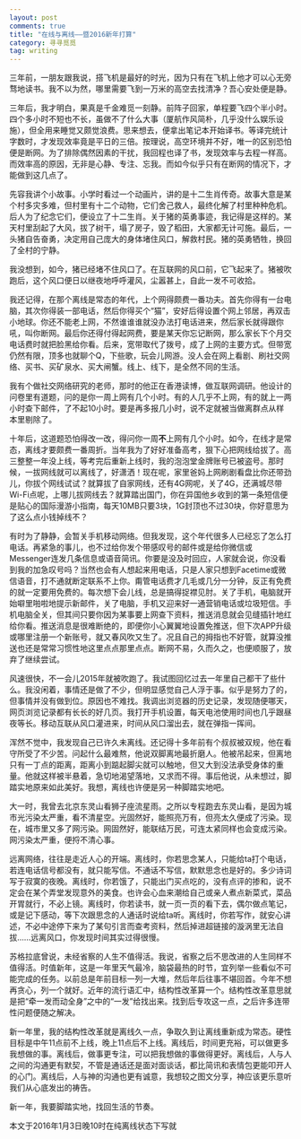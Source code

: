 ```yaml
---
layout: post
comments: true
title: "在线与离线——暨2016新年打算"
category: 寻寻觅觅
tag: writing
---
```


三年前，一朋友跟我说，搭飞机是最好的时光，因为只有在飞机上他才可以心无旁骛地读书。我不以为然，哪里需要飞到一万米的高空去找清净？吾心安处便是静。

三年后，我才明白，果真是千金难觅一刻静。前阵子回家，单程要飞四个半小时。四个多小时不短也不长，虽做不了什么大事（厦航作风简朴，几乎没什么娱乐设施），但全用来睡觉又颇觉浪费。思来想去，便拿出笔记本开始译书。等译完统计字数时，才发现效率竟是平日的三倍。按理说，高空环境并不好，唯一的区别恐怕便是断网。为了排除偶然因素的干扰，我回程也译了书，发现效率与去程一样高。而效率高的原因，无非是心静、专注、忘我。而如今似乎只有在断网的情况下，才能做到这几点了。

先容我讲个小故事。小学时看过一个动画片，讲的是十二生肖传奇。故事大意是某个村多灾多难，但村里有十二个动物，它们舍己救人，最终化解了村里种种危机。后人为了纪念它们，便设立了十二生肖。关于猪的英勇事迹，我记得是这样的。某天村里刮起了大风，拔了树干，塌了房子，毁了稻田，大家都无计可施。最后，一头猪自告奋勇，决定用自己庞大的身体堵住风口，解救村民。猪的英勇牺牲，换回了全村的宁静。

我没想到，如今，猪已经堵不住风口了。在互联网的风口前，它飞起来了。猪被吹跑后，这个风口便日以继夜地呼呼灌风，尘嚣甚上，自此一发不可收拾。

我还记得，在那个离线是常态的年代，上个网得颇费一番功夫。首先你得有一台电脑，其次你得装一部电话，然后你得买个“猫”，安好后得设置个网上邻居，再双击小地球。你还不能老上网，不然谁谁谁就没办法打电话进来，然后家长就得跟你吼，叫你断网。最后你还得付得起网费，要是某天你忘记断网，那么家长下个月交电话费时就把脸黑给你看。后来，宽带取代了拨号，成了上网的主要方式。但带宽仍然有限，顶多也就聊个Q，下些歌，玩会儿网游。没人会在网上看剧、刷社交网络、买书、买矿泉水、买大闸蟹。线上、线下，是全然不同的生活。

我有个做社交网络研究的老师，那时的他正在香港读博，做互联网调研。他设计的问卷里有道题，问的是你一周上网有几个小时。有的人几乎不上网，有的就上一两小时查下邮件，了不起10小时。要是再多报几小时，说不定就被当做离群点从样本里剔除了。

十年后，这道题恐怕得改一改，得问你一周**不**上网有几个小时。如今，在线才是常态，离线才要颇费一番周折。当年我为了好好准备高考，狠下心把网线给拔了。高三整整一年没上线，等考完后重新上线时，我的泡泡堂金牌账号已被盗号。那时候，一拔网线就可以离线了，好潇洒！现在呢，家里爸妈上网刷剧看盘比你还带劲儿，你拔个网线试试？就算拔了自家网线，还有4G网呢，关了4G，还满城尽带Wi-Fi点呢，上哪儿拔网线去？就算踏出国门，你在异国他乡收到的第一条短信便是贴心的国际漫游小指南，每天10MB只要3块，1G封顶也不过30块，你好意思为了这么点小钱掉线不？

有时为了静静，会暂关手机移动网络。但我发现，这个年代很多人已经忘了怎么打电话。再紧急的事儿，也不过给你发个带感叹号的邮件或是给你微信或Messenger连发几条信息或语音简讯。你要是没及时回应，人家就会说，你没看到我的加急叹号吗？当然也会有人想起来用电话，只是人家只想到Facetime或微信语音，打不通就断定联系不上你。甭管电话费才几毛或几分一分钟，反正有免费的就一定要用免费的。每次想下会儿线，总是搞得捉襟见肘。关了手机，电脑就开始噼里啪啦地提示新邮件，关了电脑，手机又迎来好一通营销电话或垃圾短信。手机电脑全关，但其间只要你因为某事要上网查下资料，推送消息就会见缝插针地红给你看。推送消息是很难断绝的，即便你小心翼翼地设置免推送，但下次APP升级或哪里注册一个新账号，就又春风吹又生了。况且自己的拇指也不好管，就算没推送也还是常常习惯性地这里点点那里点点。断网不易，久而久之，也便顺服了，放弃了继续尝试。

风速很快，不一会儿2015年就被吹跑了。我试图回忆过去一年里自己都干了些什么。我没闲着，事情还是做了不少，但明显感觉自己人浮于事。似乎是努力了的，但事情并没有做到位。原因也不难找。我调出浏览器的历史记录，发现随便哪天，网页浏览记录都有长长的好几页。我打开手机设置，每天电池使用时间也几乎跟昼夜等长。移动互联从风口灌进来，时间从风口溜出去，就在弹指一挥间。

浑然不觉中，我发现自己已许久未离线。还记得十多年前有个叔叔被双规，他在看守所受了不少苦。问起什么最难熬，他说双脚离地最折磨人。他被吊起来，但离地只有一丁点的距离，距离小到踮起脚尖就可以触地，但又大到没法承受身体的重量。他就这样被半悬着，急切地渴望落地，又求而不得。事后他说，从未想过，脚踏实地原来如此美好。我想，离线也许便是另一种脚踏实地吧。

大一时，我曾去北京东灵山看狮子座流星雨。之所以专程跑去东灵山看，是因为城市光污染太严重，看不清星空。光固然好，能照亮万有，但亮太久便成了污染。现在，城市里又多了网污染。网固然好，能联结万民，可连太紧同样也会变成污染。网污染太严重，便捋不清心事。

远离网络，往往是走近人心的开端。离线时，你若思念某人，只能给ta打个电话，若连电话信号都没有，就只能写信。不通话不写信，默默思念也是好的。多少诗词写于寂寞的夜晚。离线时，你若饿了，只能出门买点吃的，没有点评的掺和，说不定会在某个弄堂发现意外的美食。也许会心血来潮给自己或亲人煮点新菜式，菜品开胃就行，不必上镜。离线时，你若读书，就一页一页的看下去，偶尔做点笔记，或是记下感动，等下次跟思念的人通话时说给ta听。离线时，你若写作，就安心讲述，不必中途停下来为了某句引言而查考资料，然后掉进超链接的漩涡里无法自拔……远离风口，你发现时间其实过得很慢。

苏格拉底曾说，未经省察的人生不值得活。我说，省察之后不思改进的人生同样不值得活。时值新年，这是一年里天气最冷，脑袋最热的时节，宜列举一些看似不可能完成的任务。以前总是年前目标一列一大堆，然后年后往事不堪回首。今年不想再贪心，列一个就好。近年的流行语汇中，结构性改革算一个。结构性改革意思就是把“牵一发而动全身”之中的“一发”给找出来。找到后专攻这一点，之后许多连带性问题便随之解决。

新一年里，我的结构性改革就是离线久一点，争取久到让离线重新成为常态。硬性目标是中午11点前不上线，晚上11点后不上线。离线后，时间更充裕，可以做更多我想做的事。离线后，做事更专注，可以把我想做的事做得更好。离线后，人与人之间的沟通更有默契，不管是通话还是面对面谈话，都比简讯和表情包更能叩开人的心门。离线后，人与神的沟通也更有诚意，我想较之图文分享，神应该更乐意听我们从心底发出的祷告。

新一年，我要脚踏实地，找回生活的节奏。


本文于2016年1月3日晚10时在纯离线状态下写就 

